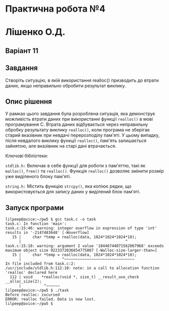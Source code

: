 # Практична робота №4
# Лiшенко О.Д.
## Варiант 11
## Завдання 

Створіть ситуацію, в якій використання realloc() призводить до втрати даних, якщо неправильно обробити результат виклику.

## Опис рішення

У рамках цього завдання була розроблена ситуація, яка демонструє можливість втрати даних при використанні функції `realloc()` в мові програмування C. Втрата даних відбувається через неправильну обробку результату виклику `realloc()`, коли програма не зберігає старий вказівник при невдачі перерозподілу пам'яті. У цьому випадку, після невдалого виклику функції `realloc()`, пам'ять залишається зайнятою, але вказівник на старі дані втрачається.

Ключові бібліотеки:

`stdlib.h:` Включає в себе функції для роботи з пам'яттю, такі як `malloc()`, `free()` та `realloc()`. Функція `realloc()` дозволяє змінити розмір уже виділеного блоку пам'яті.

`string.h:` Містить функцію `strcpy()`, яка копіює рядки, що використовується для запису даних у виділений блок пам'яті.


## Запуск програми
``` 
lilpeep@avice:~/pw5 $ gcc task.c -o task
task.c: In function 'main':
task.c:15:46: warning: integer overflow in expression of type 'int' results in '-2147483648' [-Woverflow]
   15 |     char *temp = realloc(data, 1024*1024*1024*10);
      |                                              ^
task.c:15:18: warning: argument 2 value '18446744071562067968' exceeds maximum object size 9223372036854775807 [-Walloc-size-larger-than=]
   15 |     char *temp = realloc(data, 1024*1024*1024*10);
      |                  ^~~~~~~~~~~~~~~~~~~~~~~~~~~~~~~~
In file included from task.c:2:
/usr/include/stdlib.h:112:10: note: in a call to allocation function 'realloc' declared here
  112 | void    *realloc(void *, size_t) __result_use_check __alloc_size(2);
      |          ^~~~~~~
lilpeep@avice:~/pw5 $ ./task
Before realloc: zxcursed
ERROR: realloc failed. Data is now lost.
lilpeep@avice:~/pw5 $ 

```
